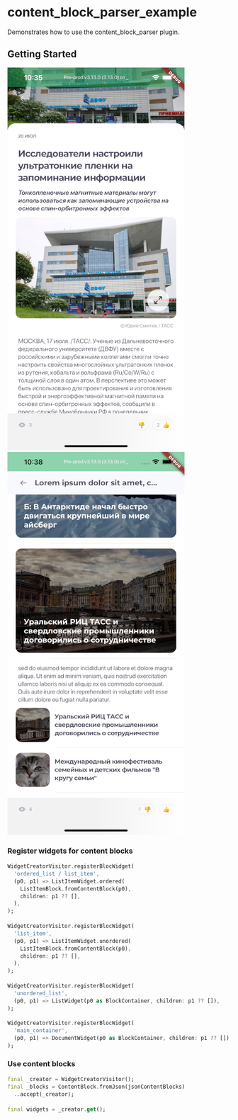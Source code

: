 # content_block_parser_example

Demonstrates how to use the content_block_parser plugin.

## Getting Started

<img alt="screenshot" src="screenshot/news.png" width="400"/> <img alt="screenshot" src="screenshot/news2.png" width="400"/>

### Register widgets for content blocks

```dart
WidgetCreatorVisitor.registerBlocWidget(  
  'ordered_list / list_item',
  (p0, p1) => ListItemWidget.ordered(
    ListItemBlock.fromContentBlock(p0),
    children: p1 ?? [],
  ),
);

WidgetCreatorVisitor.registerBlocWidget(
  'list_item',
  (p0, p1) => ListItemWidget.unordered(
    ListItemBlock.fromContentBlock(p0),
    children: p1 ?? [],
  ),
);

WidgetCreatorVisitor.registerBlocWidget(
  'unordered_list',
  (p0, p1) => ListWidget(p0 as BlockContainer, children: p1 ?? []),
);

WidgetCreatorVisitor.registerBlocWidget(
  'main_container',
  (p0, p1) => DocumentWidget(p0 as BlockContainer, children: p1 ?? []),
);
```

### Use content blocks

```dart
final _creator = WidgetCreatorVisitor();
final _blocks = ContentBlock.fromJson(jsonContentBlocks)
  ..accept(_creator);

final widgets = _creator.get();
```

